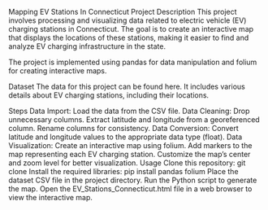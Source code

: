 Mapping EV Stations In Connecticut
Project Description
This project involves processing and visualizing data related to electric vehicle (EV) charging stations in Connecticut. The goal is to create an interactive map that displays the locations of these stations, making it easier to find and analyze EV charging infrastructure in the state.

The project is implemented using pandas for data manipulation and folium for creating interactive maps.

Dataset
The data for this project can be found here. It includes various details about EV charging stations, including their locations.

Steps
Data Import: Load the data from the CSV file.
Data Cleaning:
Drop unnecessary columns.
Extract latitude and longitude from a georeferenced column.
Rename columns for consistency.
Data Conversion: Convert latitude and longitude values to the appropriate data type (float).
Data Visualization:
Create an interactive map using folium.
Add markers to the map representing each EV charging station.
Customize the map’s center and zoom level for better visualization.
Usage
Clone this repository: git clone <repository-url>
Install the required libraries: pip install pandas folium
Place the dataset CSV file in the project directory.
Run the Python script to generate the map.
Open the EV_Stations_Connecticut.html file in a web browser to view the interactive map.

